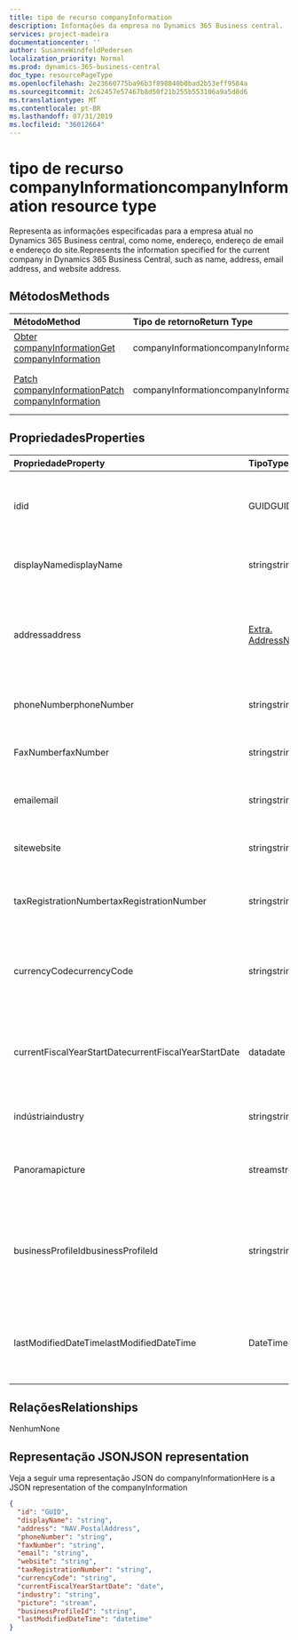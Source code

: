 ```yaml
---
title: tipo de recurso companyInformation
description: Informações da empresa no Dynamics 365 Business central.
services: project-madeira
documentationcenter: ''
author: SusanneWindfeldPedersen
localization_priority: Normal
ms.prod: dynamics-365-business-central
doc_type: resourcePageType
ms.openlocfilehash: 2e23660775ba96b3f898840b0bad2b53eff9584a
ms.sourcegitcommit: 2c62457e57467b8d50f21b255b553106a9a5d8d6
ms.translationtype: MT
ms.contentlocale: pt-BR
ms.lasthandoff: 07/31/2019
ms.locfileid: "36012664"
---
```

# <a name="companyinformation-resource-type"></a><span data-ttu-id="bc52e-103">tipo de recurso companyInformation</span><span class="sxs-lookup"><span data-stu-id="bc52e-103">companyInformation resource type</span></span>
<span data-ttu-id="bc52e-104">Representa as informações especificadas para a empresa atual no Dynamics 365 Business central, como nome, endereço, endereço de email e endereço do site.</span><span class="sxs-lookup"><span data-stu-id="bc52e-104">Represents the information specified for the current company in Dynamics 365 Business Central, such as name, address, email address, and website address.</span></span>

## <a name="methods"></a><span data-ttu-id="bc52e-105">Métodos</span><span class="sxs-lookup"><span data-stu-id="bc52e-105">Methods</span></span>

| <span data-ttu-id="bc52e-106">Método</span><span class="sxs-lookup"><span data-stu-id="bc52e-106">Method</span></span>         | <span data-ttu-id="bc52e-107">Tipo de retorno</span><span class="sxs-lookup"><span data-stu-id="bc52e-107">Return Type</span></span>  |<span data-ttu-id="bc52e-108">Descrição</span><span class="sxs-lookup"><span data-stu-id="bc52e-108">Description</span></span>|
|:---------------|:-------------|:----------|
|[<span data-ttu-id="bc52e-109">Obter companyInformation</span><span class="sxs-lookup"><span data-stu-id="bc52e-109">Get companyInformation</span></span>](../api/dynamics-companyinformation-get.md)|<span data-ttu-id="bc52e-110">companyInformation</span><span class="sxs-lookup"><span data-stu-id="bc52e-110">companyInformation</span></span>|<span data-ttu-id="bc52e-111">Obtém informações da empresa.</span><span class="sxs-lookup"><span data-stu-id="bc52e-111">Gets a company information.</span></span>|
|[<span data-ttu-id="bc52e-112">Patch companyInformation</span><span class="sxs-lookup"><span data-stu-id="bc52e-112">Patch companyInformation</span></span>](../api/dynamics-companyinformation-update.md)|<span data-ttu-id="bc52e-113">companyInformation</span><span class="sxs-lookup"><span data-stu-id="bc52e-113">companyInformation</span></span>|<span data-ttu-id="bc52e-114">Atualiza as informações da empresa.</span><span class="sxs-lookup"><span data-stu-id="bc52e-114">Updates a company information.</span></span>|


## <a name="properties"></a><span data-ttu-id="bc52e-115">Propriedades</span><span class="sxs-lookup"><span data-stu-id="bc52e-115">Properties</span></span>
| <span data-ttu-id="bc52e-116">Propriedade</span><span class="sxs-lookup"><span data-stu-id="bc52e-116">Property</span></span>     | <span data-ttu-id="bc52e-117">Tipo</span><span class="sxs-lookup"><span data-stu-id="bc52e-117">Type</span></span>      |<span data-ttu-id="bc52e-118">Descrição</span><span class="sxs-lookup"><span data-stu-id="bc52e-118">Description</span></span>                           |
|:-------------|:--------|:-------------------------------------|
|<span data-ttu-id="bc52e-119">id</span><span class="sxs-lookup"><span data-stu-id="bc52e-119">id</span></span>            |<span data-ttu-id="bc52e-120">GUID</span><span class="sxs-lookup"><span data-stu-id="bc52e-120">GUID</span></span>|<span data-ttu-id="bc52e-121">A identificação exclusiva da empresa.</span><span class="sxs-lookup"><span data-stu-id="bc52e-121">The unique ID of the company.</span></span> <span data-ttu-id="bc52e-122">Não editável.</span><span class="sxs-lookup"><span data-stu-id="bc52e-122">Non-editable.</span></span>|
|<span data-ttu-id="bc52e-123">displayName</span><span class="sxs-lookup"><span data-stu-id="bc52e-123">displayName</span></span>   |<span data-ttu-id="bc52e-124">string</span><span class="sxs-lookup"><span data-stu-id="bc52e-124">string</span></span>   |<span data-ttu-id="bc52e-125">O nome de exibição da empresa.</span><span class="sxs-lookup"><span data-stu-id="bc52e-125">The company's display name.</span></span>           |
|<span data-ttu-id="bc52e-126">address</span><span class="sxs-lookup"><span data-stu-id="bc52e-126">address</span></span>       |[<span data-ttu-id="bc52e-127">Extra. Address</span><span class="sxs-lookup"><span data-stu-id="bc52e-127">NAV.PostalAddress</span></span>](../resources/dynamics-complextypes.md)|<span data-ttu-id="bc52e-128">O endereço da empresa.</span><span class="sxs-lookup"><span data-stu-id="bc52e-128">The company's address.</span></span> <span data-ttu-id="bc52e-129">Exiba o tipo complexo para obter detalhes adicionais.</span><span class="sxs-lookup"><span data-stu-id="bc52e-129">View the complex type for additional detail.</span></span>|
|<span data-ttu-id="bc52e-130">phoneNumber</span><span class="sxs-lookup"><span data-stu-id="bc52e-130">phoneNumber</span></span>   |<span data-ttu-id="bc52e-131">string</span><span class="sxs-lookup"><span data-stu-id="bc52e-131">string</span></span>   |<span data-ttu-id="bc52e-132">O número de telefone da empresa.</span><span class="sxs-lookup"><span data-stu-id="bc52e-132">The company's telephone number.</span></span>       |
|<span data-ttu-id="bc52e-133">FaxNumber</span><span class="sxs-lookup"><span data-stu-id="bc52e-133">faxNumber</span></span>     |<span data-ttu-id="bc52e-134">string</span><span class="sxs-lookup"><span data-stu-id="bc52e-134">string</span></span>   |<span data-ttu-id="bc52e-135">O número de fax da empresa.</span><span class="sxs-lookup"><span data-stu-id="bc52e-135">The company's fax number.</span></span>             |
|<span data-ttu-id="bc52e-136">email</span><span class="sxs-lookup"><span data-stu-id="bc52e-136">email</span></span>         |<span data-ttu-id="bc52e-137">string</span><span class="sxs-lookup"><span data-stu-id="bc52e-137">string</span></span>   |<span data-ttu-id="bc52e-138">O endereço de email da empresa.</span><span class="sxs-lookup"><span data-stu-id="bc52e-138">The company's email address.</span></span>          |
|<span data-ttu-id="bc52e-139">site</span><span class="sxs-lookup"><span data-stu-id="bc52e-139">website</span></span>       |<span data-ttu-id="bc52e-140">string</span><span class="sxs-lookup"><span data-stu-id="bc52e-140">string</span></span>   |<span data-ttu-id="bc52e-141">O endereço do site da empresa.</span><span class="sxs-lookup"><span data-stu-id="bc52e-141">The company's website address.</span></span>        |
|<span data-ttu-id="bc52e-142">taxRegistrationNumber</span><span class="sxs-lookup"><span data-stu-id="bc52e-142">taxRegistrationNumber</span></span>|<span data-ttu-id="bc52e-143">string</span><span class="sxs-lookup"><span data-stu-id="bc52e-143">string</span></span>|<span data-ttu-id="bc52e-144">O número de registro de imposto da empresa.</span><span class="sxs-lookup"><span data-stu-id="bc52e-144">The company's tax registration number.</span></span>|
|<span data-ttu-id="bc52e-145">currencyCode</span><span class="sxs-lookup"><span data-stu-id="bc52e-145">currencyCode</span></span>  |<span data-ttu-id="bc52e-146">string</span><span class="sxs-lookup"><span data-stu-id="bc52e-146">string</span></span>   |<span data-ttu-id="bc52e-147">A moeda na qual a empresa faz negócios.</span><span class="sxs-lookup"><span data-stu-id="bc52e-147">The currency the company does business in.</span></span> <span data-ttu-id="bc52e-148">Somente Leitura.</span><span class="sxs-lookup"><span data-stu-id="bc52e-148">Read-Only.</span></span>|
|<span data-ttu-id="bc52e-149">currentFiscalYearStartDate</span><span class="sxs-lookup"><span data-stu-id="bc52e-149">currentFiscalYearStartDate</span></span>|<span data-ttu-id="bc52e-150">data</span><span class="sxs-lookup"><span data-stu-id="bc52e-150">date</span></span>|<span data-ttu-id="bc52e-151">A data de início do ano fiscal atual da empresa.</span><span class="sxs-lookup"><span data-stu-id="bc52e-151">The company's current fiscal year start date.</span></span> <span data-ttu-id="bc52e-152">Somente Leitura.</span><span class="sxs-lookup"><span data-stu-id="bc52e-152">Read-Only.</span></span>|
|<span data-ttu-id="bc52e-153">indústria</span><span class="sxs-lookup"><span data-stu-id="bc52e-153">industry</span></span>      |<span data-ttu-id="bc52e-154">string</span><span class="sxs-lookup"><span data-stu-id="bc52e-154">string</span></span>   |<span data-ttu-id="bc52e-155">O setor do qual a empresa faz parte.</span><span class="sxs-lookup"><span data-stu-id="bc52e-155">The industry the company is part of.</span></span>  |
|<span data-ttu-id="bc52e-156">Panorama</span><span class="sxs-lookup"><span data-stu-id="bc52e-156">picture</span></span>       |<span data-ttu-id="bc52e-157">stream</span><span class="sxs-lookup"><span data-stu-id="bc52e-157">stream</span></span>   |<span data-ttu-id="bc52e-158">O logotipo da empresa.</span><span class="sxs-lookup"><span data-stu-id="bc52e-158">The company logo.</span></span> <span data-ttu-id="bc52e-159">Somente Leitura.</span><span class="sxs-lookup"><span data-stu-id="bc52e-159">Read-Only.</span></span>          |
|<span data-ttu-id="bc52e-160">businessProfileId</span><span class="sxs-lookup"><span data-stu-id="bc52e-160">businessProfileId</span></span>|<span data-ttu-id="bc52e-161">string</span><span class="sxs-lookup"><span data-stu-id="bc52e-161">string</span></span>|<span data-ttu-id="bc52e-162">A ID do perfil de negócios vinculada à empresa financeira.</span><span class="sxs-lookup"><span data-stu-id="bc52e-162">The business profile ID linked to the Financials company.</span></span> <span data-ttu-id="bc52e-163">Somente Leitura.</span><span class="sxs-lookup"><span data-stu-id="bc52e-163">Read-Only.</span></span>|
|<span data-ttu-id="bc52e-164">lastModifiedDateTime</span><span class="sxs-lookup"><span data-stu-id="bc52e-164">lastModifiedDateTime</span></span>|<span data-ttu-id="bc52e-165">DateTime</span><span class="sxs-lookup"><span data-stu-id="bc52e-165">datetime</span></span>|<span data-ttu-id="bc52e-166">O último DateTime que a empresa foi modificada.</span><span class="sxs-lookup"><span data-stu-id="bc52e-166">The last datetime the company was modified.</span></span> <span data-ttu-id="bc52e-167">Somente leitura.</span><span class="sxs-lookup"><span data-stu-id="bc52e-167">Read-Only.</span></span>|  


## <a name="relationships"></a><span data-ttu-id="bc52e-168">Relações</span><span class="sxs-lookup"><span data-stu-id="bc52e-168">Relationships</span></span>
<span data-ttu-id="bc52e-169">Nenhum</span><span class="sxs-lookup"><span data-stu-id="bc52e-169">None</span></span>

## <a name="json-representation"></a><span data-ttu-id="bc52e-170">Representação JSON</span><span class="sxs-lookup"><span data-stu-id="bc52e-170">JSON representation</span></span>

<span data-ttu-id="bc52e-171">Veja a seguir uma representação JSON do companyInformation</span><span class="sxs-lookup"><span data-stu-id="bc52e-171">Here is a JSON representation of the companyInformation</span></span>
```json
{
  "id": "GUID",
  "displayName": "string",
  "address": "NAV.PostalAddress",
  "phoneNumber": "string",
  "faxNumber": "string",
  "email": "string",
  "website": "string",
  "taxRegistrationNumber": "string",
  "currencyCode": "string",
  "currentFiscalYearStartDate": "date",
  "industry": "string",
  "picture": "stream",
  "businessProfileId": "string",
  "lastModifiedDateTime": "datetime"
}

```


